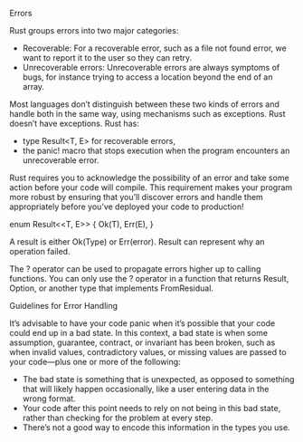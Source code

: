 Errors

Rust groups errors into two major categories: 
 - Recoverable: For a recoverable error, such as a file not found error, we want to report it to the user so they can retry.
 - Unrecoverable errors: Unrecoverable errors are always symptoms of bugs, for instance trying to access a location beyond the end of an array. 

Most languages don’t distinguish between these two kinds of errors and handle both in the same way, using mechanisms such as exceptions. Rust doesn’t have exceptions. Rust has:

 - type Result<T, E> for recoverable errors,
 - the panic! macro that stops execution when the program encounters an unrecoverable error.

Rust requires you to acknowledge the possibility of an error and take some action before your code will compile. This requirement makes your program more robust by ensuring that you’ll discover errors and handle them appropriately before you’ve deployed your code to production!

enum Result<<T, E>> {
    Ok(T),
    Err(E),
}

A result is either Ok(Type) or Err(error). Result can represent why an operation failed.

The ? operator can be used to propagate errors higher up to calling functions. You can only use the ? operator in a function that returns Result, Option, or another type that implements FromResidual. 

Guidelines for Error Handling

It’s advisable to have your code panic when it’s possible that your code could end up in a bad state. In this context, a bad state is when some assumption, guarantee, contract, or invariant has been broken, such as when invalid values, contradictory values, or missing values are passed to your code—plus one or more of the following:

 - The bad state is something that is unexpected, as opposed to something that will likely happen occasionally, like a user entering data in the wrong format.
 - Your code after this point needs to rely on not being in this bad state, rather than checking for the problem at every step.
 - There’s not a good way to encode this information in the types you use. 




